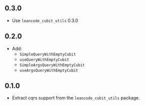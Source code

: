 ## 0.3.0

* Use `leancode_cubit_utils` 0.3.0

## 0.2.0

* Add:
    - `SimpleQueryWithEmptyCubit`
    - `useQueryWithEmptyCubit`
    - `SimpleArgsQueryWithEmptyCubit`
    - `useArgsQueryWithEmptyCubit`

## 0.1.0

* Extract cqrs support from the `leancode_cubit_utils` package.
